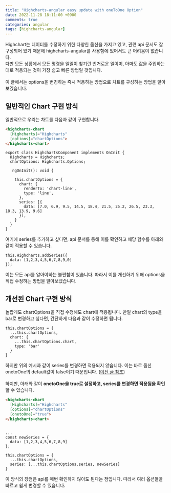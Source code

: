 ```yaml
---
title: "Highcharts-angular easy update with oneToOne Option"
date: 2022-11-28 18:11:00 +0900
comments: true
categories: angular
tags: [highcharts-angular]
---
```


Highchart는 데이터를 수정하기 위한 다양한 옵션을 가지고 있고, 관련 api 문서도 잘 구성되어 있기 때문에 highcharts-angular를 사용함에 있어서도 큰 어려움이 없습니다.<br/>
다만 모든 상황에서 모든 명령을 일일이 찾기란 번거로운 일이며, 아마도 값을 주입하는대로 적용되는 것이 가장 쉽고 빠른 방법일 것입니다.<br/>
<br/>
이 글에서는 options을 변경하는 즉시 적용하는 방법으로 차트를 구성하는 방법을 알아보겠습니다. <br/>

## 일반적인 Chart 구현 방식
일반적으로 우리는 차트를 다음과 같이 구현합니다.<br/>

```html
<highcharts-chart 
  [Highcharts]="Highcharts"
  [options]="chartOptions">
</highcharts-chart>
```
```tsx
export class HighchartsComponent implements OnInit {
  Highcharts = Highcharts;
  chartOptions: Highcharts.Options;

   ngOnInit(): void {

    this.chartOptions = {
      chart: {
        renderTo: 'chart-line',
        type: 'line',
      },
      series: [{
        data: [7.0, 6.9, 9.5, 14.5, 18.4, 21.5, 25.2, 26.5, 23.3, 18.3, 13.9, 9.6]
      }],
    }
  }
}
```

여기에 series를 추가하고 싶다면, api 문서를 통해 이를 확인하고 해당 함수를 아래와 같이 적용할 수 있습니다.<br/>

```tsx
this.Highcharts.addSeries({
  data: [1,2,3,4,5,6,7,8,9,0]
});

```

이는 모든 api를 알아야하는 불편함이 있습니다. 따라서 이를 개선하기 위해 options을 직접 수정하는 방법을 알아보겠습니다.<br/>


## 개선된 Chart 구현 방식
놀랍게도 chartOptions을 직접 수정해도 chart에 적용됩니다. 만일 chart의 type을 bar로 변경하고 싶다면, 간단하게 다음과 같이 수정하면 됩니다.<br/>

```tsx
this.chartOptions = {
  ...this.chartOptions,
  chart: {
    ...this.chartOptions.chart,
    type: 'bar'
  }
}
```

하지만 위의 예시과 같이 series를 변경하면 적용되지 않습니다. 이는 바로 옵션 onetoOne의 default값이 false이기 때문입니다. ([이전 글 참조](/highcharts-angular)) <br/>
<br/>
하지만, 아래와 같이 <b>onetoOne을 true로 설정하고, series를 변경하면 적용됨을 확인</b>할 수 있습니다.<br/>

```html
<highcharts-chart 
  [Highcharts]="Highcharts"
  [options]="chartOptions"
  [onetoOne]="true">
</highcharts-chart>
```

```tsx

...
const newSeries = {
  data: [1,2,3,4,5,6,7,8,9]
};

this.chartOptions = {
  ...this.chartOptions,
  series: [...this.chartOptions.series, newSeries]
}

```

이 방식의 장점은 api를 매번 확인하지 않아도 된다는 점입니다. 따라서 여러 옵션들을 빠르고 쉽게 변경할 수 있습니다.






